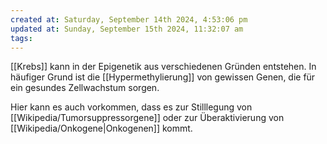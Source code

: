 ```yaml
---
created at: Saturday, September 14th 2024, 4:53:06 pm
updated at: Sunday, September 15th 2024, 11:32:07 am
tags: 
---
```

[[Krebs]] kann in der Epigenetik aus verschiedenen Gründen entstehen.
In häufiger Grund ist die [[Hypermethylierung]] von gewissen Genen, die für ein gesundes Zellwachstum sorgen.

Hier kann es auch vorkommen, dass es zur Stilllegung von [[Wikipedia/Tumorsuppressorgene]] oder zur Überaktivierung von [[Wikipedia/Onkogene|Onkogenen]] kommt.
